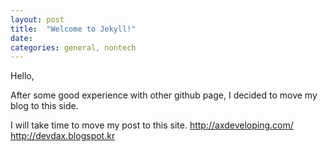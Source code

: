 ```yaml
---
layout: post
title:  "Welcome to Jekyll!"
date:   
categories: general, nontech
---
```


Hello,

After some good experience with other github page, I decided to move my blog
to this side.

I will take time to move my post to this site.
http://axdeveloping.com/
http://devdax.blogspot.kr
